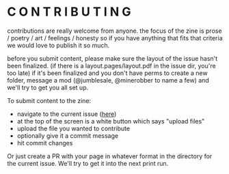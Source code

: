 # C O N T R I B U T I N G

contributions are really welcome from anyone. the focus of the zine is prose / poetry / art / feelings / honesty so if you have anything that fits that criteria we would love to publish it so much.

before you submit content, please make sure the layout of the issue hasn't been finalized. (if there is a layout.pages/layout.pdf in the issue dir, you're too late) if it's been finalized and you don't have perms to create a new folder, message a mod (@jumblesale, @minerobber to name a few) and we'll try to get you all set up.

To submit content to the zine:
 - navigate to the current issue ([here](https://github.com/tildetown/zine/tree/master/issue_3))
 - at the top of the screen is a white button which says "upload files"
 - upload the file you wanted to contribute
 - optionally give it a commit message
 - hit commit changes
 
 Or just create a PR with your page in whatever format in the directory for the current issue. We'll try to get it into the next print run.
